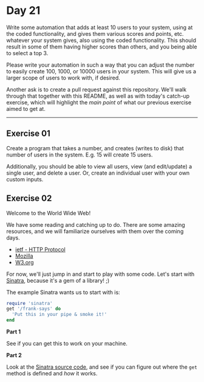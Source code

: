 # Day 21

Write some automation that adds at least 10 users to your system, using at the coded functionality, and gives them various scores and points, etc. whatever your system gives, also using the coded functionality. This should result in some of them having higher scores than others, and you being able to select a top 3.  
  
Please write your automation in such a way that you can adjust the number to easily create 100, 1000, or 10000 users in your system. This will give us a larger scope of users to work with, if desired.  
  
Another ask is to create a pull request against this repository. We'll walk through that together with this README, as well as with today's catch-up exercise, which will highlight the _main point_ of what our previous exercise aimed to get at.  
  
---

## Exercise 01  
  
Create a program that takes a number, and creates (writes to disk) that number of users in the system. E.g. 15 will create 15 users.  
  
Additionally, you should be able to view all users, view (and edit/update) a single user, and delete a user. Or, create an individual user with your own custom inputs.  
  
## Exercise 02  
  
Welcome to the World Wide Web!  
  
We have some reading and catching up to do. There are some amazing resources, and we will familiarize ourselves with them over the coming days.  
  
  * [ietf - HTTP Protocol](https://datatracker.ietf.org/doc/html/rfc2616)
  * [Mozilla](https://developer.mozilla.org/en-US/docs/Web/HTTP)
  * [W3.org](https://www.w3.org/Protocols/)
  
  
For now, we'll just jump in and start to play with some code. Let's start with [Sinatra](http://sinatrarb.com/), because it's a gem of a library! ;)  
  
The example Sinatra wants us to start with is:  

```ruby
require 'sinatra'
get '/frank-says' do
  'Put this in your pipe & smoke it!'
end

```

**Part 1**  
  
See if you can get this to work on your machine.  
  
**Part 2**  
  
Look at the [Sinatra source code](https://github.com/sinatra/sinatra), and see if you can figure out where the `get` method is defined and _how_ it works.  
  